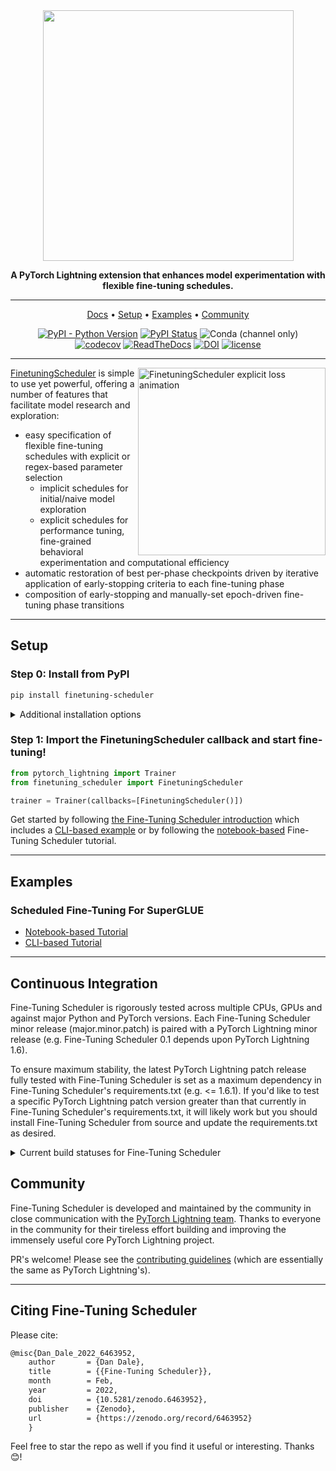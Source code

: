 <div align="center">

<img src="docs/source/_static/images/logos/logo_fts.png" width="401px">

**A PyTorch Lightning extension that enhances model experimentation with flexible fine-tuning schedules.**

______________________________________________________________________

<p align="center">
  <a href="https://finetuning-scheduler.readthedocs.io/en/stable/">Docs</a> •
  <a href="#Setup">Setup</a> •
  <a href="#examples">Examples</a> •
  <a href="#community">Community</a>
</p>

[![PyPI - Python Version](https://img.shields.io/pypi/pyversions/finetuning-scheduler)](https://pypi.org/project/finetuning-scheduler/)
[![PyPI Status](https://badge.fury.io/py/finetuning-scheduler.svg)](https://badge.fury.io/py/finetuning-scheduler)
![Conda (channel only)](https://img.shields.io/conda/vn/conda-forge/finetuning-scheduler?color=%23000080)\
[![codecov](https://codecov.io/gh/speediedan/finetuning-scheduler/branch/main/graph/badge.svg)](https://codecov.io/gh/speediedan/finetuning-scheduler)
[![ReadTheDocs](https://readthedocs.org/projects/finetuning-scheduler/badge/?version=latest)](https://finetuning-scheduler.readthedocs.io/en/stable/)
[![DOI](https://zenodo.org/badge/455666112.svg)](https://zenodo.org/badge/latestdoi/455666112)
[![license](https://img.shields.io/badge/License-Apache%202.0-blue.svg)](https://github.com/speediedan/finetuning-scheduler/blob/master/LICENSE)

</div>

______________________________________________________________________

<img width="300px" src="docs/source/_static/images/fts/fts_explicit_loss_anim.gif" alt="FinetuningScheduler explicit loss animation" align="right"/>

[FinetuningScheduler](https://finetuning-scheduler.readthedocs.io/en/stable/api/finetuning_scheduler.fts.html#finetuning_scheduler.fts.FinetuningScheduler) is simple to use yet powerful, offering a number of features that facilitate model research and exploration:

- easy specification of flexible fine-tuning schedules with explicit or regex-based parameter selection
  - implicit schedules for initial/naive model exploration
  - explicit schedules for performance tuning, fine-grained behavioral experimentation and computational efficiency
- automatic restoration of best per-phase checkpoints driven by iterative application of early-stopping criteria to each fine-tuning phase
- composition of early-stopping and manually-set epoch-driven fine-tuning phase transitions

______________________________________________________________________

## Setup

### Step 0: Install from PyPI

```bash
pip install finetuning-scheduler
```

<!-- following section will be skipped from PyPI description -->

<details>
  <summary>Additional installation options</summary>
    <!-- following section will be skipped from PyPI description -->

#### *Install Optional Packages*

#### To install additional packages required for examples:

```bash
pip install finetuning-scheduler['examples']
```

#### or to include packages for examples, development and testing:

```bash
pip install finetuning-scheduler['all']
```

#### *Conda Installation*

**Note:** prefer latest tested pytorch and cuda toolkit by including official pytorch and nvidia channels:

```bash
conda install -c pytorch -c nvidia -c conda-forge pytorch cudatoolkit=11.3 finetuning-scheduler
```

#### *Source Installation*

#### To install from source (editable) using a custom version of pytorch-lightning (includes docs as well)

#### **Note**: minimum supported pytorch-lightning release is 1.6.0

```bash
# update the url below with the desired release #, e.g. for finetuning-scheduler release 0.1.2:
git clone https://github.com/speediedan/finetuning-scheduler.git@release/0.1.2
cd finetuning-scheduler
python -m pip install -e ".[all]" -r requirements/docs.txt
```

#### *Latest Docker Image*

![Docker Image Version (tag latest semver)](https://img.shields.io/docker/v/speediedan/finetuning-scheduler/latest?color=%23000080&label=docker)

</details>

<!-- end skipping PyPI description -->

### Step 1: Import the FinetuningScheduler callback and start fine-tuning!

```python
from pytorch_lightning import Trainer
from finetuning_scheduler import FinetuningScheduler

trainer = Trainer(callbacks=[FinetuningScheduler()])
```

Get started by following [the Fine-Tuning Scheduler introduction](https://finetuning-scheduler.readthedocs.io/en/stable/index.html) which includes a [CLI-based example](https://finetuning-scheduler.readthedocs.io/en/stable/index.html#scheduled-finetuning-superglue) or by following the [notebook-based](https://pytorch-lightning.readthedocs.io/en/latest/notebooks/lightning_examples/finetuning-scheduler.html) Fine-Tuning Scheduler tutorial.

______________________________________________________________________

## Examples

### Scheduled Fine-Tuning For SuperGLUE

- [Notebook-based Tutorial](https://pytorch-lightning.readthedocs.io/en/latest/notebooks/lightning_examples/finetuning-scheduler.html)
- [CLI-based Tutorial](https://finetuning-scheduler.readthedocs.io/en/stable/#scheduled-finetuning-superglue)

______________________________________________________________________

## Continuous Integration

Fine-Tuning Scheduler is rigorously tested across multiple CPUs, GPUs and against major Python and PyTorch versions. Each Fine-Tuning Scheduler minor release (major.minor.patch) is paired with a PyTorch Lightning minor release (e.g. Fine-Tuning Scheduler 0.1 depends upon PyTorch Lightning 1.6).

To ensure maximum stability, the latest PyTorch Lightning patch release fully tested with Fine-Tuning Scheduler is set as a maximum dependency in Fine-Tuning Scheduler's requirements.txt (e.g. \<= 1.6.1). If you'd like to test a specific PyTorch Lightning patch version greater than that currently in Fine-Tuning Scheduler's requirements.txt, it will likely work but you should install Fine-Tuning Scheduler from source and update the requirements.txt as desired.

<details>
  <summary>Current build statuses for Fine-Tuning Scheduler </summary>

|   System / PyTorch ver   |                                                                                                               1.8 (LTS, min. req.)                                                                                                               |                                                                                                      1.11 (latest)                                                                                                       |
| :----------------------: | :----------------------------------------------------------------------------------------------------------------------------------------------------------------------------------------------------------------------------------------------: | :----------------------------------------------------------------------------------------------------------------------------------------------------------------------------------------------------------------------: |
| Linux py3.9 \[GPUs\*\*\] | [![Build Status](https://dev.azure.com//speediedan/finetuning-scheduler/_apis/build/status/Multi-GPU%20&%20Example%20Tests?branchName=main)](https://dev.azure.com/speediedan/finetuning-scheduler/_build/latest?definitionId=1&branchName=main) |                                                                                                            -                                                                                                             |
|     Linux py3.{7,9}      |             [![Test](https://github.com/speediedan/finetuning-scheduler/actions/workflows/ci_test-full.yml/badge.svg?branch=main&event=push)](https://github.com/speediedan/finetuning-scheduler/actions/workflows/ci_test-full.yml)             | [![Test](https://github.com/speediedan/finetuning-scheduler/actions/workflows/ci_test-full.yml/badge.svg?branch=main&event=push)](https://github.com/speediedan/finetuning-scheduler/actions/workflows/ci_test-full.yml) |
|      OSX py3.{7,9}       |             [![Test](https://github.com/speediedan/finetuning-scheduler/actions/workflows/ci_test-full.yml/badge.svg?branch=main&event=push)](https://github.com/speediedan/finetuning-scheduler/actions/workflows/ci_test-full.yml)             | [![Test](https://github.com/speediedan/finetuning-scheduler/actions/workflows/ci_test-full.yml/badge.svg?branch=main&event=push)](https://github.com/speediedan/finetuning-scheduler/actions/workflows/ci_test-full.yml) |
|    Windows py3.{7,9}     |             [![Test](https://github.com/speediedan/finetuning-scheduler/actions/workflows/ci_test-full.yml/badge.svg?branch=main&event=push)](https://github.com/speediedan/finetuning-scheduler/actions/workflows/ci_test-full.yml)             | [![Test](https://github.com/speediedan/finetuning-scheduler/actions/workflows/ci_test-full.yml/badge.svg?branch=main&event=push)](https://github.com/speediedan/finetuning-scheduler/actions/workflows/ci_test-full.yml) |

- \*\* tests run on two RTX 2070s

</details>

## Community

Fine-Tuning Scheduler is developed and maintained by the community in close communication with the [PyTorch Lightning team](https://pytorch-lightning.readthedocs.io/en/latest/governance.html#leads). Thanks to everyone in the community for their tireless effort building and improving the immensely useful core PyTorch Lightning project.

PR's welcome! Please see the [contributing guidelines](https://finetuning-scheduler.readthedocs.io/en/stable/generated/CONTRIBUTING.html) (which are essentially the same as PyTorch Lightning's).

______________________________________________________________________

## Citing Fine-Tuning Scheduler

Please cite:

```tex
@misc{Dan_Dale_2022_6463952,
    author       = {Dan Dale},
    title        = {{Fine-Tuning Scheduler}},
    month        = Feb,
    year         = 2022,
    doi          = {10.5281/zenodo.6463952},
    publisher    = {Zenodo},
    url          = {https://zenodo.org/record/6463952}
    }
```

Feel free to star the repo as well if you find it useful or interesting. Thanks 😊!
